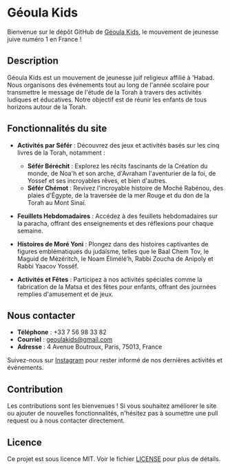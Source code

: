 # Géoula Kids

Bienvenue sur le dépôt GitHub de [Géoula Kids](https://geoula-kids.fr/), le mouvement de jeunesse juive numéro 1 en France !

## Description

Géoula Kids est un mouvement de jeunesse juif religieux affilié à 'Habad. Nous organisons des événements tout au long de l'année scolaire pour transmettre le message de l'étude de la Torah à travers des activités ludiques et éducatives. Notre objectif est de réunir les enfants de tous horizons autour de la Torah.

## Fonctionnalités du site

- **Activités par Séfér** : Découvrez des jeux et activités basés sur les cinq livres de la Torah, notamment :
  - **Séfér Béréchit** : Explorez les récits fascinants de la Création du monde, de Noa'h et son arche, d'Avraham l'aventurier de la foi, de Yossef et ses incroyables rêves, et bien d'autres. 
  - **Séfér Chémot** : Revivez l'incroyable histoire de Moché Rabénou, des plaies d'Égypte, de la traversée de la mer Rouge et du don de la Torah au Mont Sinaï. 

- **Feuillets Hebdomadaires** : Accédez à des feuillets hebdomadaires sur la paracha, offrant des enseignements et des réflexions pour chaque semaine. 

- **Histoires de Moré Yoni** : Plongez dans des histoires captivantes de figures emblématiques du judaïsme, telles que le Baal Chem Tov, le Maguid de Mézéritch, le Noam Élimélé’h, Rabbi Zoucha de Anipoly et Rabbi Yaacov Yosséf.

- **Activités et Fêtes** : Participez à nos activités spéciales comme la fabrication de la Matsa et des fêtes pour enfants, offrant des journées remplies d'amusement et de jeux. 

## Nous contacter

- **Téléphone** : +33 7 56 98 33 82
- **Courriel** : geoulakids@gmail.com
- **Adresse** : 4 Avenue Boutroux, Paris, 75013, France

Suivez-nous sur [Instagram](https://www.instagram.com/geoula_kids/) pour rester informé de nos dernières activités et événements.

## Contribution

Les contributions sont les bienvenues ! Si vous souhaitez améliorer le site ou ajouter de nouvelles fonctionnalités, n'hésitez pas à soumettre une pull request ou à nous contacter directement.

## Licence

Ce projet est sous licence MIT. Voir le fichier [LICENSE](LICENSE) pour plus de détails.
